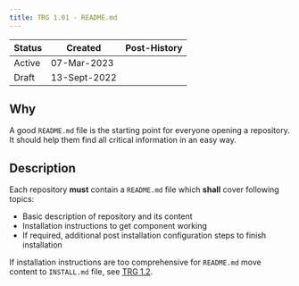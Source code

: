 ```yaml
---
title: TRG 1.01 - README.md
---
```


| Status | Created      | Post-History |
|--------|--------------|--------------|
| Active | 07-Mar-2023  |              |
| Draft  | 13-Sept-2022 |              |

## Why

A good `README.md` file is the starting point for everyone opening a repository. It should help them find all critical information in an easy way.

## Description

Each repository **must** contain a `README.md` file which **shall** cover following topics:

- Basic description of repository and its content
- Installation instructions to get component working
- If required, additional post installation configuration steps to finish installation

If installation instructions are too comprehensive for `README.md` move content to `INSTALL.md` file, see [TRG 1.2](trg-1-2.md).
